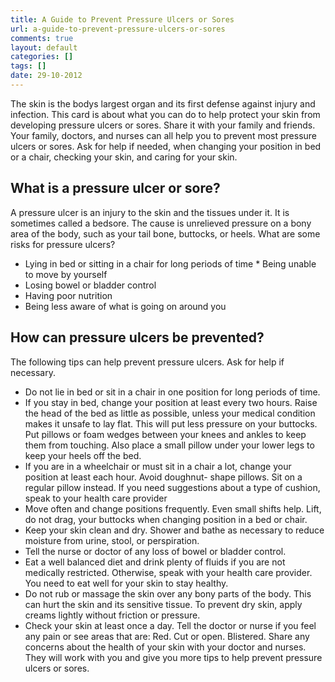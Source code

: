 ```yaml
---
title: A Guide to Prevent Pressure Ulcers or Sores
url: a-guide-to-prevent-pressure-ulcers-or-sores
comments: true
layout: default
categories: []
tags: []
date: 29-10-2012
---
```

The skin is the bodys largest organ and its first defense against injury and infection. This card is about what you can do to help protect your skin from developing pressure ulcers or sores. Share it with your family and friends. Your family, doctors, and nurses can all help you to prevent most pressure ulcers or sores. Ask for help if needed, when changing your position in bed or a chair, checking your skin, and caring for your skin.

## What is a pressure ulcer or sore?
A pressure ulcer is an injury to the skin and the tissues under it. It is sometimes called a bedsore. The cause is unrelieved pressure on a bony area of the body, such as your tail bone, buttocks, or heels.
What are some risks for pressure ulcers?

* Lying in bed or sitting in a chair for long periods of time * Being unable to move by yourself
* Losing bowel or bladder control
* Having poor nutrition
* Being less aware of what is going on around you

## How can pressure ulcers be prevented?
The following tips can help prevent pressure ulcers. Ask for help if necessary.
* Do not lie in bed or sit in a chair in one position for long periods of time.
* If you stay in bed, change your position at least every two hours. Raise the head of the bed as little as possible, unless your medical condition makes it unsafe to lay flat. This will put less pressure on your buttocks. Put pillows or foam wedges between your knees and ankles to keep them from touching. Also place a small pillow under your lower legs to keep your heels off the bed.
* If you are in a wheelchair or must sit in a chair a lot, change your position at least each hour. Avoid doughnut- shape pillows. Sit on a regular pillow instead. If you need suggestions about a type of cushion, speak to your health care provider
* Move often and change positions frequently. Even small shifts help. Lift, do not drag, your buttocks when changing position in a bed or chair.
* Keep your skin clean and dry. Shower and bathe as necessary to reduce moisture from urine, stool, or perspiration.
* Tell the nurse or doctor of any loss of bowel or bladder control.
* Eat a well balanced diet and drink plenty of fluids if you are not medically restricted. Otherwise, speak with your health care provider. You need to eat well for your skin to stay healthy.
* Do not rub or massage the skin over any bony parts of the body. This can hurt the skin and its sensitive tissue. To prevent dry skin, apply creams lightly without friction or pressure.
* Check your skin at least once a day. Tell the doctor or nurse if you feel any pain or see areas that are:  Red.
 Cut or open.  Blistered.
Share any concerns about the health of your skin with your doctor and nurses. They will work with you and give you more tips to help prevent pressure ulcers or sores.